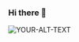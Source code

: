 ### Hi there 👋

<picture>
 <source media="(prefers-color-scheme: dark)" srcset="[YOUR-DARKMODE-IMAGE](https://lh5.googleusercontent.com/NOpfAdi09rlaTu2xFvfNAvUNE2bW8CtCeG_mtk74mBqTOms8v_TpIEXtxQ74qxLWfsLk8zp-HjD6GUda0b5jXljtX1-lr-pHLKzV5LHmzw__Wj_Swm2OXn-Ryc-PmaFIXg=w1280)">
 <source media="(prefers-color-scheme: light)" srcset="[YOUR-LIGHTMODE-IMAGE](https://lh5.googleusercontent.com/NOpfAdi09rlaTu2xFvfNAvUNE2bW8CtCeG_mtk74mBqTOms8v_TpIEXtxQ74qxLWfsLk8zp-HjD6GUda0b5jXljtX1-lr-pHLKzV5LHmzw__Wj_Swm2OXn-Ryc-PmaFIXg=w1280)">
 <img alt="YOUR-ALT-TEXT" src="[YOUR-DEFAULT-IMAGE](https://lh5.googleusercontent.com/NOpfAdi09rlaTu2xFvfNAvUNE2bW8CtCeG_mtk74mBqTOms8v_TpIEXtxQ74qxLWfsLk8zp-HjD6GUda0b5jXljtX1-lr-pHLKzV5LHmzw__Wj_Swm2OXn-Ryc-PmaFIXg=w1280)">
</picture>

<!--
**kkovlakas/kkovlakas** is a ✨ _special_ ✨ repository because its `README.md` (this file) appears on your GitHub profile.

Here are some ideas to get you started:

- 🔭 I’m currently working on ...
- 🌱 I’m currently learning ...
- 👯 I’m looking to collaborate on ...
- 🤔 I’m looking for help with ...
- 💬 Ask me about ...
- 📫 How to reach me: ...
- 😄 Pronouns: ...
- ⚡ Fun fact: ...
-->
